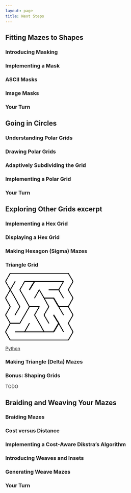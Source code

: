 ```yaml
---
layout: page
title: Next Steps
---
```


## Fitting Mazes to Shapes
### Introducing Masking
### Implementing a Mask
### ASCII Masks
### Image Masks
### Your Turn

## Going in Circles
### Understanding Polar Grids
### Drawing Polar Grids
### Adaptively Subdividing the Grid
### Implementing a Polar Grid
### Your Turn

## Exploring Other Grids excerpt
### Implementing a Hex Grid
### Displaying a Hex Grid
### Making Hexagon (Sigma) Mazes
### Triangle Grid

![Triangle Grid with Recursive Backtracker](images/triangle.png)

[Python](https://github.com/ocirne/mazes/tree/main/mazes-for-programmers/python/src/mazes/triangle.py)

### Making Triangle (Delta) Mazes
### Bonus: Shaping Grids

TODO

## Braiding and Weaving Your Mazes
### Braiding Mazes
### Cost versus Distance
### Implementing a Cost-Aware Dikstra’s Algorithm
### Introducing Weaves and Insets
### Generating Weave Mazes
### Your Turn